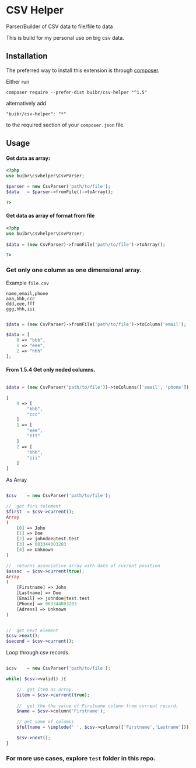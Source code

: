 CSV Helper
===============
Parser/Builder of CSV data to file/file to data

This is build for my personal use on big csv data.

Installation
------------

The preferred way to install this extension is through [composer](http://getcomposer.org/download/).

Either run

```
composer require --prefer-dist buibr/csv-helper "^1.5"
```
alternatively add
```
"buibr/csv-helper": "*"
```

to the required section of your `composer.json` file.


Usage
------------

#### Get data as array:

```php
<?php 
use buibr\csvhelper\CsvParser; 

$parser = new CsvParser('path/to/file');
$data   = $parser->fromFile()->toArray();

?>
```
#### Get data as array of format from file
```php
<?php 
use buibr\csvhelper\CsvParser;
 
$data = (new CsvParser)->fromFile('path/to/file')->toArray();

?>
```



### Get only one column as one dimensional array.

Example `file.csv`
```csv
name,email,phone
aaa,bbb,ccc
ddd,eee,fff
ggg,hhh,iii
```

```php

$data = (new CsvParser)->fromFile('path/to/file')->toColumn('email');

$data = [
    0 => "bbb",
    1 => "eee",
    2 => "hhh"
];
```

#### From 1.5.4 Get only neded columns.

```php

$data = (new CsvParser('path/to/file'))->toColumns(['email', 'phone']);

[
    0 => [
        "bbb",
        "ccc"
    ]
    1 => [
        "eee",
        "fff"
    ]
    2 => [
        "hhh",
        "iii"
    ]
]
```

As Array

```php

$csv    = new CsvParser('path/to/file');

//  get firs telement 
$first  = $csv->current();
Array
(
    [0] => John
    [1] => Doe
    [2] => johndoe@test.test
    [3] => 003344003203
    [4] => Unknown
)

//  returns associative array with data of current position
$assoc  = $csv->current(true);
Array
(
    [Firstname] => John
    [Lastname] => Doe
    [Email] => johndoe@test.test
    [Phone] => 003344003203
    [Adress] => Unknown
)


//  get next element 
$csv->next();
$second = $csv->current();


```

Loop through csv records.

```php

$csv    = new CsvParser('path/to/file');

while( $csv->valid() ){

    //  get item as array.
    $item = $csv->current(true);
    
    //  get the the value of Firstname column from current record.
    $name = $csv->column('Firstname');

    // get some of columns 
    $fullname = \implode(' ', $csv->columns(['Firstname','Lastname']));

    $csv->next();
}
```

### For more use cases, explore `test` folder in this repo.
